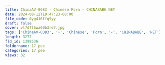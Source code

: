 ```yaml
---
title: ChinaAV-0083 - Chinese Porn - CHINABABE NET
date: 2024-08-12T19:47:23-08:00
file_code: 0yg416ffq9yy
draft: false
cover: vl7d7l6wa00b3ro7.jpg
tags: ['ChinaAV-0083', '-', 'Chinese', 'Porn', '-', 'CHINABABE', 'NET']
length: 3272
fld_id: 1398536
foldername: 17 pee
categories: 17 pee
views: 32
---
```

